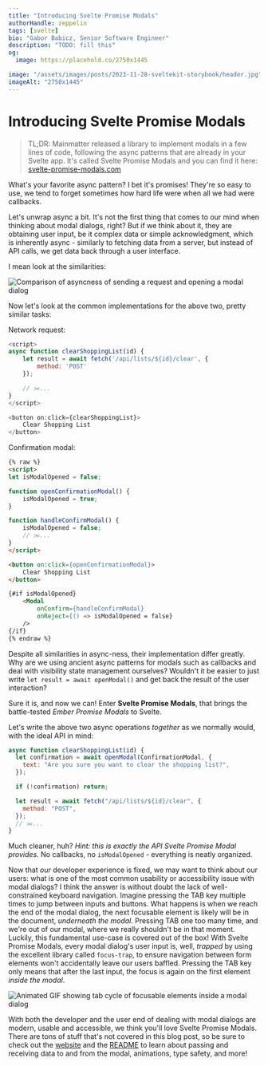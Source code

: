 ```yaml
---
title: "Introducing Svelte Promise Modals"
authorHandle: zeppelin
tags: [svelte]
bio: "Gabor Babicz, Senior Software Engineer"
description: "TODO: fill this"
og:
  image: https://placehold.co/2750x1445

image: "/assets/images/posts/2023-11-28-sveltekit-storybook/header.jpg"
imageAlt: "2750x1445"
---
```


# Introducing Svelte Promise Modals

> TL;DR: Mainmatter released a library to implement modals in a few lines of
> code, following the async patterns that are already in your Svelte app. It's
> called Svelte Promise Modals and you can find it here:
> [svelte-promise-modals.com](https://svelte-promise-modals.com)

What's your favorite async pattern? I bet it's promises! They're so easy to use,
we tend to forget sometimes how hard life were when all we had were callbacks.

Let's unwrap async a bit. It's not the first thing that comes to our mind when
thinking about modal dialogs, right? But if we think about it, they are
obtaining user input, be it complex data or simple acknowledgment, which is
inherently async - similarly to fetching data from a server, but instead of API
calls, we get data back through a user interface.

I mean look at the similarities:

![Comparison of asyncness of sending a request and opening a modal dialog](/assets/images/posts/2024-03-22-introducing-svelte-promise-modals/async-comparison.png)

Now let's look at the common implementations for the above two, pretty similar
tasks:

Network request:

```js
<script>
async function clearShoppingList(id) {
	let result = await fetch('/api/lists/${id}/clear', {
		method: 'POST'
	});

	// ✂️...
}
</script>

<button on:click={clearShoppingList}>
	Clear Shopping List
</button>
```

Confirmation modal:

```html
{% raw %}
<script>
let isModalOpened = false;

function openConfirmationModal() {
	isModalOpened = true;
}

function handleConfirmModal() {
	isModalOpened = false;
	// ✂️...
}
</script>

<button on:click={openConfirmationModal}>
	Clear Shopping List
</button>

{#if isModalOpened}
	<Modal
		onConfirm={handleConfirmModal}
		onReject={() => isModalOpened = false}
	/>
{/if}
{% endraw %}
```

Despite all similarities in async-ness, their implementation differ greatly. Why
are we using ancient async patterns for modals such as callbacks and deal with
visibility state management ourselves? Wouldn't it be easier to just write
`let result = await openModal()` and get back the result of the user
interaction?

Sure it is, and now we can! Enter **Svelte Promise Modals**, that brings the
battle-tested _Ember Promise Modals_ to Svelte.

Let's write the above two async operations _together_ as we normally would, with
the ideal API in mind:

```js
async function clearShoppingList(id) {
  let confirmation = await openModal(ConfirmationModal, {
    text: "Are you sure you want to clear the shopping list?",
  });

  if (!confirmation) return;

  let result = await fetch("/api/lists/${id}/clear", {
    method: "POST",
  });
  // ✂️...
}
```

Much cleaner, huh? _Hint: this is exactly the API Svelte Promise Modal
provides._ No callbacks, no `isModalOpened` - everything is neatly organized.

Now that _our_ developer experience is fixed, we may want to think about our
users: what is one of the most common usability or accessibility issue with
modal dialogs? I think the answer is without doubt the lack of well-constrained
keyboard navigation. Imagine pressing the TAB key multiple times to jump between
inputs and buttons. What happens is when we reach the end of the modal dialog,
the next focusable element is likely will be in the document, _underneath the
modal_. Pressing TAB one too many time, and we're out of our modal, where we
really shouldn't be in that moment. Luckily, this fundamental use-case is
covered out of the box! With Svelte Promise Modals, every modal dialog's user
input is, well, _trapped_ by using the excellent library called `focus-trap`, to
ensure navigation between form elements won't accidentally leave our users
baffled. Pressing the TAB key only means that after the last input, the focus is
again on the first element _inside the modal_.

![Animated GIF showing tab cycle of focusable elements inside a modal dialog](/assets/images/posts/2024-03-22-introducing-svelte-promise-modals/focus-cycle.gif)

With both the developer and the user end of dealing with modal dialogs are
modern, usable and accessible, we think you'll love Svelte Promise Modals. There
are tons of stuff that's not covered in this blog post, so be sure to check out
the [website](https://svelte-promise-modals.com) and the
[README](https://github.com/mainmatter/svelte-promise-modals?tab=readme-ov-file)
to learn about passing and receiving data to and from the modal, animations,
type safety, and more!
